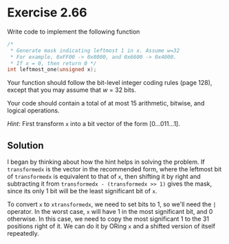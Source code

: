 # Exercise 2.66

Write code to implement the following function

```c
/* 
 * Generate mask indicating leftmost 1 in x. Assume w=32
 * For example, 0xFF00 -> 0x8000, and 0x6600 -> 0x4000.
 * If x = 0, then return 0 */
int leftmost_one(unsigned x);
```

Your function should follow the bit-level integer coding rules (page 128),
except that you may assume that *w* = 32 bits.

Your code should contain a total of at most 15 arithmetic, bitwise, and
logical operations.

*Hint*: First transform `x` into a bit vector of the form [0...011...1].

## Solution

I began by thinking about how the hint helps in solving the problem. If
`transformedx` is the vector in the recommended form, where the leftmost
bit of `transformedx` is equivalent to that of `x`, then shifting it by
right and subtracting it from `transformedx - (transformedx >> 1)` gives
the mask, since its only 1 bit will be the least significant bit of `x`.

To convert `x` to `xtransformedx`, we need to set bits to 1, so we'll need
the `|` operator. In the worst case, `x` will have 1 in the most significant
bit, and 0 otherwise. In this case, we need to copy the most significant
1 to the 31 positions right of it. We can do it by ORing `x` and a shifted
version of itself repeatedly.
